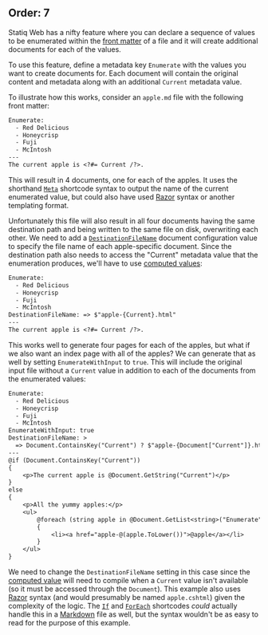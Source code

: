 Order: 7
---
Statiq Web has a nifty feature where you can declare a sequence of values to be enumerated within the [front matter](xref:web-front-matter) of a file and it will create additional documents for each of the values.

To use this feature, define a metadata key `Enumerate` with the values you want to create documents for. Each document will contain the original content and metadata along with an additional `Current` metadata value.

To illustrate how this works, consider an `apple.md` file with the following front matter:

```txt
Enumerate:
  - Red Delicious
  - Honeycrisp
  - Fuji
  - McIntosh
---
The current apple is <?#= Current /?>.
```

This will result in 4 documents, one for each of the apples. It uses the shorthand [`Meta`](xref:web-shortcodes#meta) shortcode syntax to output the name of the current enumerated value, but could also have used [Razor](xref:template-languages#razor) syntax or another templating format.

Unfortunately this file will also result in all four documents having the same destination path and being written to the same file on disk, overwriting each other. We need to add a [`DestinationFileName`](xref:web-settings#destinationfilename) document configuration value to specify the file name of each apple-specific document. Since the destination path also needs to access the "Current" metadata value that the enumeration produces, we'll have to use [computed values](xref:documents-and-metadata#about-metadata#computed-values):

```txt
Enumerate:
  - Red Delicious
  - Honeycrisp
  - Fuji
  - McIntosh
DestinationFileName: => $"apple-{Current}.html"
---
The current apple is <?#= Current /?>.
```

This works well to generate four pages for each of the apples, but what if we also want an index page with all of the apples? We can generate that as well by setting `EnumerateWithInput` to `true`. This will include the original input file without a `Current` value in addition to each of the documents from the enumerated values:

```txt
Enumerate:
  - Red Delicious
  - Honeycrisp
  - Fuji
  - McIntosh
EnumerateWithInput: true
DestinationFileName: >
  => Document.ContainsKey("Current") ? $"apple-{Document["Current"]}.html" : "apple.html"
---
@if (Document.ContainsKey("Current"))
{
    <p>The current apple is @Document.GetString("Current")</p>
}
else
{
    <p>All the yummy apples:</p>
    <ul>
        @foreach (string apple in @Document.GetList<string>("Enumerate"))
        {
            <li><a href="apple-@(apple.ToLower())">@apple</a></li>
        }
    </ul>
}
```

We need to change the `DestinationFileName` setting in this case since the [computed value](xref:documents-and-metadata#about-metadata#computed-values) will need to compile when a `Current` value isn't available (so it must be accessed through the `Document`). This example also uses [Razor](xref:template-languages#razor) syntax (and would presumably be named `apple.cshtml`) given the complexity of the logic. The [`If`](xref:web-shortcodes#if) and [`ForEach`](xref:web-shortcodes#foreach) shortcodes _could_ actually handle this in a [Markdown](xref:template-languages#markdown) file as well, but the syntax wouldn't be as easy to read for the purpose of this example.

<!-- TODO: Usage with the data pipeline - define apples with descriptions as .yml files -->
